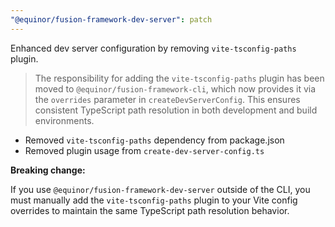 ```yaml
---
"@equinor/fusion-framework-dev-server": patch
---
```


Enhanced dev server configuration by removing `vite-tsconfig-paths` plugin.

> The responsibility for adding the `vite-tsconfig-paths` plugin has been moved to `@equinor/fusion-framework-cli`, which now provides it via the `overrides` parameter in `createDevServerConfig`. This ensures consistent TypeScript path resolution in both development and build environments.  

- Removed `vite-tsconfig-paths` dependency from package.json
- Removed plugin usage from `create-dev-server-config.ts`


**Breaking change:** 

If you use `@equinor/fusion-framework-dev-server` outside of the CLI, you must manually add the `vite-tsconfig-paths` plugin to your Vite config overrides to maintain the same TypeScript path resolution behavior.
